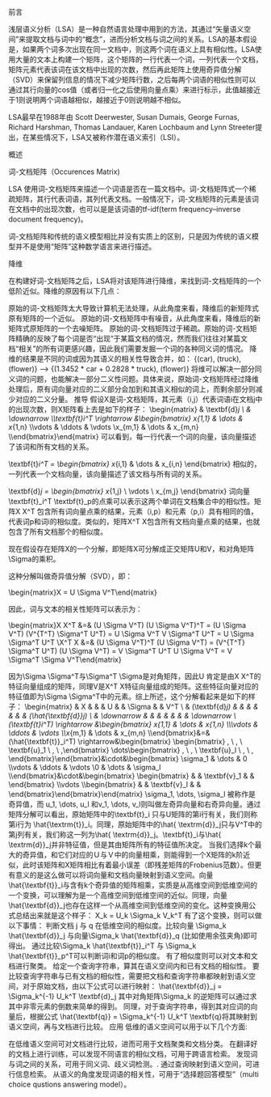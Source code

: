 前言



浅层语义分析（LSA）是一种自然语言处理中用到的方法，其通过“矢量语义空间”来提取文档与词中的“概念”，进而分析文档与词之间的关系。LSA的基本假设是，如果两个词多次出现在同一文档中，则这两个词在语义上具有相似性。LSA使用大量的文本上构建一个矩阵，这个矩阵的一行代表一个词，一列代表一个文档，矩阵元素代表该词在该文档中出现的次数，然后再此矩阵上使用奇异值分解（SVD）来保留列信息的情况下减少矩阵行数，之后每两个词语的相似性则可以通过其行向量的cos值（或者归一化之后使用向量点乘）来进行标示，此值越接近于1则说明两个词语越相似，越接近于0则说明越不相似。

LSA最早在1988年由 Scott Deerwester, Susan Dumais, George Furnas, Richard Harshman, Thomas Landauer, Karen Lochbaum and Lynn Streeter提出，在某些情况下，LSA又被称作潜在语义索引（LSI）。

概述

词-文档矩阵（Occurences Matrix)

LSA 使用词-文档矩阵来描述一个词语是否在一篇文档中。词-文档矩阵式一个稀疏矩阵，其行代表词语，其列代表文档。一般情况下，词-文档矩阵的元素是该词在文档中的出现次数，也可以是是该词语的tf-idf(term frequency–inverse document frequency)。

词-文档矩阵和传统的语义模型相比并没有实质上的区别，只是因为传统的语义模型并不是使用“矩阵”这种数学语言来进行描述。

降维

在构建好词-文档矩阵之后，LSA将对该矩阵进行降维，来找到词-文档矩阵的一个低阶近似。降维的原因有以下几点：


原始的词-文档矩阵太大导致计算机无法处理，从此角度来看，降维后的新矩阵式原有矩阵的一个近似。
原始的词-文档矩阵中有噪音，从此角度来看，降维后的新矩阵式原矩阵的一个去噪矩阵。
原始的词-文档矩阵过于稀疏。原始的词-文档矩阵精确的反映了每个词是否“出现”于某篇文档的情况，然而我们往往对某篇文档“相关”的所有词更感兴趣，因此我们需要发掘一个词的各种同义词的情况。
降维的结果是不同的词或因为其语义的相关性导致合并，如：
{(car), (truck), (flower)} --> {(1.3452 * car + 0.2828 * truck), (flower)}
将维可以解决一部分同义词的问题，也能解决一部分二义性问题。具体来说，原始词-文档矩阵经过降维处理后，原有词向量对应的二义部分会加到和其语义相似的词上，而剩余部分则减少对应的二义分量。
推导
假设X是词-文档矩阵，其元素（i,j）代表词语i在文档j中的出现次数，则X矩阵看上去是如下的样子：
\begin{matrix}  & \textbf{d}_j \\ & \downarrow \\\textbf{t}_i^T \rightarrow &\begin{bmatrix} x_{1,1} & \dots & x_{1,n} \\\vdots & \ddots & \vdots \\x_{m,1} & \dots & x_{m,n} \\\end{bmatrix}\end{matrix}
可以看到，每一行代表一个词的向量，该向量描述了该词和所有文档的关系。

\textbf{t}_i^T = \begin{bmatrix} x_{i,1} & \dots & x_{i,n} \end{bmatrix}
相似的，一列代表一个文档向量，该向量描述了该文档与所有词的关系。

\textbf{d}_j = \begin{bmatrix} x_{1,j} \\ \vdots \\ x_{m,j} \end{bmatrix}
词向量\textbf{t}_i^T \textbf{t}_p的点乘可以表示这两个单词在文档集合中的相似性。矩阵X X^T 包含所有词向量点乘的结果，元素（i,p）和元素（p,i）具有相同的值，代表词p和词i的相似度。类似的，矩阵X^T X包含所有文档向量点乘的结果，也就包含了所有文档那个的相似度。

现在假设存在矩阵X的一个分解，即矩阵X可分解成正交矩阵U和V，和对角矩阵\Sigma的乘积。

这种分解叫做奇异值分解（SVD），即：

\begin{matrix}X = U \Sigma V^T\end{matrix}

因此，词与文本的相关性矩阵可以表示为：

\begin{matrix}X X^T &=& (U \Sigma V^T) (U \Sigma V^T)^T = (U \Sigma V^T) (V^{T^T} \Sigma^T U^T) = U \Sigma V^T V \Sigma^T U^T = U \Sigma \Sigma^T U^T \\X^T X &=& (U \Sigma V^T)^T (U \Sigma V^T) = (V^{T^T} \Sigma^T U^T) (U \Sigma V^T) = V \Sigma^T U^T U \Sigma V^T = V \Sigma^T \Sigma V^T\end{matrix}


因为\Sigma \Sigma^T与\Sigma^T \Sigma是对角矩阵，因此U 肯定是由X X^T的特征向量组成的矩阵，同理V是X^T X特征向量组成的矩阵。这些特征向量对应的特征值即为\Sigma \Sigma^T中的元素。综上所述，这个分解看起来是如下的样子：
\begin{matrix}  & X & & & U & & \Sigma & & V^T \\ & (\textbf{d}_j) & & & & & & & (\hat{\textbf{d}}_j) \\ & \downarrow & & & & & & & \downarrow \\(\textbf{t}_i^T) \rightarrow &\begin{bmatrix} x_{1,1} & \dots & x_{1,n} \\\\\vdots & \ddots & \vdots \\\\x_{m,1} & \dots & x_{m,n} \\\end{bmatrix}&=&(\hat{\textbf{t}}_i^T) \rightarrow&\begin{bmatrix} \begin{bmatrix} \, \\ \, \\ \textbf{u}_1 \\ \, \\ \,\end{bmatrix} \dots\begin{bmatrix} \, \\ \, \\ \textbf{u}_l \\ \, \\ \, \end{bmatrix}\end{bmatrix}&\cdot&\begin{bmatrix} \sigma_1 & \dots & 0 \\\vdots & \ddots & \vdots \\0 & \dots & \sigma_l \\\end{bmatrix}&\cdot&\begin{bmatrix} \begin{bmatrix} & & \textbf{v}_1 & & \end{bmatrix} \\\vdots \\\begin{bmatrix} & & \textbf{v}_l & & \end{bmatrix}\end{bmatrix}\end{matrix}
\sigma_1, \dots, \sigma_l 被称作是奇异值，而 u_1, \dots, u_l 和v_1, \dots, v_l则叫做左奇异向量和右奇异向量。通过矩阵分解可以看出，原始矩阵中的\textbf{t}_i 只与U矩阵的第i行有关，我们则称第i行为 \hat{\textrm{t}}_i。同理，原始矩阵中的\hat{ \textrm{d}}_j只与V^T中的第j列有关，我们称这一列为\hat{ \textrm{d}}_j。\textbf{t}_i与\hat{ \textrm{d}}_j并非特征值，但是其由矩阵所有的特征值所决定。
当我们选择k个最大的奇异值，和它们对应的Ｕ与Ｖ中的向量相乘，则能得到一个X矩阵的k阶近似，此时该矩阵和X矩阵相比有着最小误差（即残差矩阵的Frobenius范数）。但更有意义的是这么做可以将词向量和文档向量映射到语义空间。向量\hat{\textbf{t}}_i与含有k个奇异值的矩阵相乘，实质是从高维空间到低维空间的一个变换，可以理解为是一个高维空间到低维空间的近似。同理，向量 \hat{\textbf{d}}_j也存在这样一个从高维空间到低维空间的变化。这种变换用公式总结出来就是这个样子：
X_k = U_k \Sigma_k V_k^T
有了这个变换，则可以做以下事情：
判断文档 j 与 q 在低维空间的相似度。比较向量 \Sigma_k \hat{\textbf{d}}_j 与向量\Sigma_k \hat{\textbf{d}}_q (比如使用余弦夹角)即可得出。
通过比较\Sigma_k \hat{\textbf{t}}_i^T 与 \Sigma_k \hat{\textbf{t}}_p^T可以判断词i和词p的相似度。 
有了相似度则可以对文本和文档进行聚类。
给定一个查询字符串，算其在语义空间内和已有文档的相似性。
要比较查询字符串与已有文档的相似性，需要把文档和查询字符串都映射到语义空间，对于原始文档，由以下公式可以进行映射：
\hat{\textbf{d}}_j = \Sigma_k^{-1} U_k^T \textbf{d}_j
其中对角矩阵\Sigma_k 的逆矩阵可以通过求其中非零元素的倒数来简单的得到。
同理，对于查询字符串，得到其对应词的向量后，根据公式 \hat{\textbf{q}} = \Sigma_k^{-1} U_k^T \textbf{q}将其映射到语义空间，再与文档进行比较。
应用
低维的语义空间可以用于以下几个方面:

在低维语义空间可对文档进行比较，进而可用于文档聚类和文档分类。
在翻译好的文档上进行训练，可以发现不同语言的相似文档，可用于跨语言检索。
发现词与词之间的关系，可用于同义词、歧义词检测。.
通过查询映射到语义空间，可进行信息检索。
从语义的角度发现词语的相关性，可用于“选择题回答模型”（multi choice qustions answering model）。
